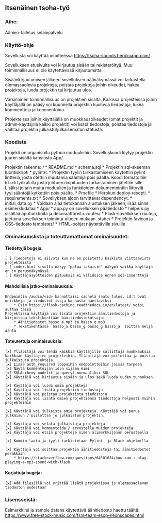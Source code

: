 ## Itsenäinen tsoha-työ

### Aihe:

Äänien-talletus selainpalvelu

### Käyttö-ohje

Sovellusta voi käyttää osoitteessa https://tsoha-sounds.herokuapp.com/

Sovelluksen etusivulta voi kirjautua sisään tai rekisteröityä. Muu toiminnallisuus ei ole käytettävissä kirjautumatta.

Sisäänkirjautumisen jälkeen sovelluksen päänäkymässä voi tarkastella olemassaolevia projekteja, poistaa projekteja joihin oikeudet, hakea projekteja, luoda projektin tai kirjautua ulos.

Varsinainen toiminnallisuus on projektien sisältä. Kaikissa projekteissa joihin käyttäjällä on pääsy voi kuunnella projektiin kuuluvia tiedostoja, lukea kommentteja ja kommentoida.

Projekteissa joihin käyttäjällä on muokkausoikeudet (omat projektit ja admin-käyttäjillä kaikki projektit) voi lisätä tiedostoja, poistaa tiedostoja ja vaihtaa projektin julkaistu/julkaisematon statusta.


### Koodista

Projekti on organisoitu python moduuleihin. Sovelluskoodi löytyy projektin juuren sisältä kansiosta App/. 

Projektin rakenne:
/ 
	* README.md
	* schema.sql
		* Projektin sql-skeeman luontiskripti
	* pylintrc
		* Projektin tyylin tarkastamiseen käytettiin pylint lintteriä, josta otettiin muutamia sääntöjä pois päältä. Koodi formatoitiin `black` työkalulla josta johtuen rivipituuden tarkastaminen jätettiin sille. Lisäksi joitain muita moduulien ja funktioiden dokumentointiin liittyviä tyylisääntöjä kytkettiin pois päältä.
	* Procfile
		* Herokun deploy-resepti.
	* requirements.txt
		* Sovellyksen ajoon tarvittavat dependencyt.
	* initial_data.py 
		* Voidaan ajaa tietokannan alustuksen jälkeen, lisää sinne esimerkkidataa
	* App/
		* app.py on sovelluksen päätiedosto
		* helpers.py sisältää apufunktioita ja decoraattoreita.
		routes/
			* Flask-sovelluksen routeja, jaettuna sovelluksen toiminta-alueen mukaan.
		static/
			* Projektin favicon ja CSS-tiedosto
		templates/
			* HTML-pohjat näytettäville sivuille



### Ominaisuuslista ja toteuttamattomat ominaisuudet:

#### Tiedettyjä bugeja:
	[ ] Tiedostoja ei siivota kun ne on poistettu kaikista viittaavista projekteista
	[ ] index.html sivulla näkyy "palaa takaisin" näkymä vaikka käyttäjä on jo perusnäkymässä
	[ ] Käyttäjäsyötteiden pituuksia ei validoida ennen sql-inserttejä


#### Mahdollisia jatko-ominaisuuksia:
	Endpointin /audio/<id> kannattaisi cachetä saatu tulos, id:t ovat uniikkeja ja tiedostot isoja kannasta haettaviksi 
		* Esim https://flask-caching.readthedocs.io/en/latest/ voisi auttaa tässä
	Projektissa käyttäjä voi lisätä projektiin äänitiedostoja ja kirjoittaa tekstikenttään äänitiedostokutsuja:
		* Äänitiedostot basso_a.mp3 ja basso_g.mp3
		* Tekstikentässä `basso_a basso_g basso_g basso_a` soittaa neljä ääntä

#### Toteutettuja ominaisuuksia:
	[x] Ylläpitäjä voi tehdä kaikkia käyttäjille sallittuja muokkauksia kaikkian käyttäjien projekteihin. Ylläpitäjä voi piilottaa ja poistaa julkaistuja projekteja.
	[x] Lisää auth_required loppuihin endpointteihin joissa tarpeen
	[x] Näytä kommentoijan id:n sijaan nimi
	[x] SQLALchemy modelit ja queryt normaaliksi SQL
	[x] Käyttäjä voi kirjautua sisään ja ulos sekä luoda uuden tunnuksen.
	
	[x] Käyttäjä voi luoda omia projekteja
	[x] Käyttäjä voi lisätä projektiin tiedostoja
	[x] Käyttäjä voi poistaa projektista tiedostoja
	[x] Käyttäjä voi lisätä omien projektiensa tiedostoja helposti muihin projekteihin
	
	[x] Käyttäjä voi julkaista omia projekteja. Käyttäjä voi perua julkaisun / piilottaa jo julkaistun projektin.

	[x] Käyttäjä voi selata julkaistuja projekteja
	[x] Käyttäjä voi kommentoida / arvostella muiden projekteja
	[x] Käyttäjä voi etsiä projekteja nimen alimerkkijonon perusteella

	[x] Koodin laatu ja tyyli tarkistetaan Pylint- ja Black ohjelmilla

	[x] Käyttäjä voi soittaa projektin äänitiedostoja tai äänitiedostot peräkkäin
		* https://stackoverflow.com/questions/64501684/how-can-i-play-playing-a-mp3-sound-with-flask

#### Korjattuja bugeja:
	[x] Add filesillä voi yrittää lisätä projektissa jo olemassaolevan tiedoston uudestaan


### Lisensseistä:

Esimerkkinä ja sample datana käytettävä äänitiedosto haettu täältä: https://www.free-stock-music.com/fsm-team-escp-neonscapes.html
